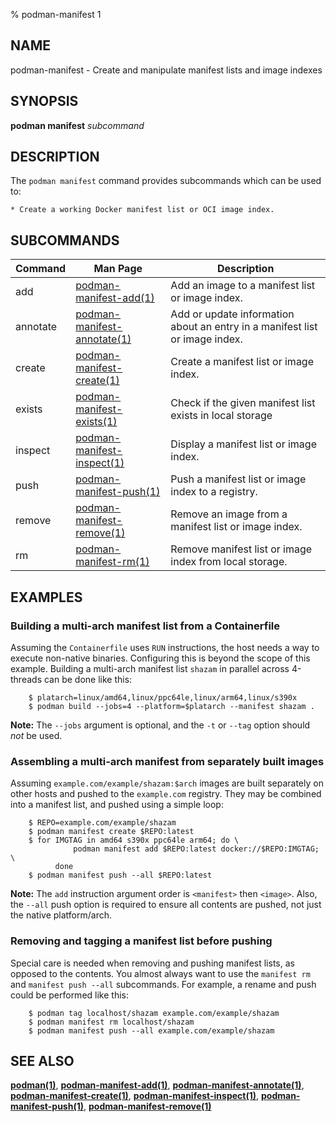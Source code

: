 % podman-manifest 1

## NAME

podman\-manifest - Create and manipulate manifest lists and image indexes

## SYNOPSIS

**podman manifest** _subcommand_

## DESCRIPTION

The `podman manifest` command provides subcommands which can be used to:

    * Create a working Docker manifest list or OCI image index.

## SUBCOMMANDS

| Command  | Man Page                                                                   | Description                                                                 |
| -------- | -------------------------------------------------------------------------- | --------------------------------------------------------------------------- |
| add      | [podman-manifest-add(1)](podman-manifest/podman-manifest-add.md)           | Add an image to a manifest list or image index.                             |
| annotate | [podman-manifest-annotate(1)](podman-manifest/podman-manifest-annotate.md) | Add or update information about an entry in a manifest list or image index. |
| create   | [podman-manifest-create(1)](podman-manifest/podman-manifest-create.md)     | Create a manifest list or image index.                                      |
| exists   | [podman-manifest-exists(1)](podman-manifest/podman-manifest-exists.md)     | Check if the given manifest list exists in local storage                    |
| inspect  | [podman-manifest-inspect(1)](podman-manifest/podman-manifest-inspect.md)   | Display a manifest list or image index.                                     |
| push     | [podman-manifest-push(1)](podman-manifest/podman-manifest-push.md)         | Push a manifest list or image index to a registry.                          |
| remove   | [podman-manifest-remove(1)](podman-manifest/podman-manifest-remove.md)     | Remove an image from a manifest list or image index.                        |
| rm       | [podman-manifest-rm(1)](podman-manifest/podman-manifest-rm.md)             | Remove manifest list or image index from local storage.                     |

## EXAMPLES

### Building a multi-arch manifest list from a Containerfile

Assuming the `Containerfile` uses `RUN` instructions, the host needs
a way to execute non-native binaries. Configuring this is beyond
the scope of this example. Building a multi-arch manifest list
`shazam` in parallel across 4-threads can be done like this:

        $ platarch=linux/amd64,linux/ppc64le,linux/arm64,linux/s390x
        $ podman build --jobs=4 --platform=$platarch --manifest shazam .

**Note:** The `--jobs` argument is optional, and the `-t` or `--tag`
option should _not_ be used.

### Assembling a multi-arch manifest from separately built images

Assuming `example.com/example/shazam:$arch` images are built separately
on other hosts and pushed to the `example.com` registry. They may
be combined into a manifest list, and pushed using a simple loop:

        $ REPO=example.com/example/shazam
        $ podman manifest create $REPO:latest
        $ for IMGTAG in amd64 s390x ppc64le arm64; do \
                  podman manifest add $REPO:latest docker://$REPO:IMGTAG; \
              done
        $ podman manifest push --all $REPO:latest

**Note:** The `add` instruction argument order is `<manifest>` then `<image>`.
Also, the `--all` push option is required to ensure all contents are
pushed, not just the native platform/arch.

### Removing and tagging a manifest list before pushing

Special care is needed when removing and pushing manifest lists, as opposed
to the contents. You almost always want to use the `manifest rm` and
`manifest push --all` subcommands. For example, a rename and push could
be performed like this:

        $ podman tag localhost/shazam example.com/example/shazam
        $ podman manifest rm localhost/shazam
        $ podman manifest push --all example.com/example/shazam

## SEE ALSO

**[podman(1)](podman.md)**, **[podman-manifest-add(1)](podman-manifest/podman-manifest-add.md)**, **[podman-manifest-annotate(1)](podman-manifest/podman-manifest-annotate.md)**, **[podman-manifest-create(1)](podman-manifest/podman-manifest-create.md)**, **[podman-manifest-inspect(1)](podman-manifest/podman-manifest-inspect.md)**, **[podman-manifest-push(1)](podman-manifest/podman-manifest-push.md)**, **[podman-manifest-remove(1)](podman-manifest/podman-manifest-remove.md)**
